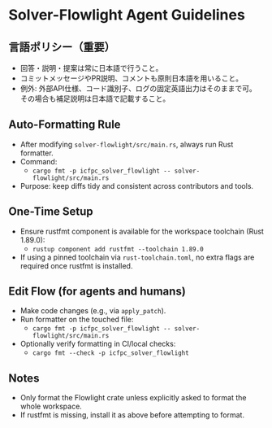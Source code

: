 # Solver-Flowlight Agent Guidelines

## 言語ポリシー（重要）
- 回答・説明・提案は常に日本語で行うこと。
- コミットメッセージやPR説明、コメントも原則日本語を用いること。
- 例外: 外部API仕様、コード識別子、ログの固定英語出力はそのままで可。
  その場合も補足説明は日本語で記載すること。

## Auto-Formatting Rule

- After modifying `solver-flowlight/src/main.rs`, always run Rust formatter.
- Command:
  - `cargo fmt -p icfpc_solver_flowlight -- solver-flowlight/src/main.rs`
- Purpose: keep diffs tidy and consistent across contributors and tools.

## One-Time Setup

- Ensure rustfmt component is available for the workspace toolchain (Rust 1.89.0):
  - `rustup component add rustfmt --toolchain 1.89.0`
- If using a pinned toolchain via `rust-toolchain.toml`, no extra flags are required once rustfmt is installed.

## Edit Flow (for agents and humans)

- Make code changes (e.g., via `apply_patch`).
- Run formatter on the touched file:
  - `cargo fmt -p icfpc_solver_flowlight -- solver-flowlight/src/main.rs`
- Optionally verify formatting in CI/local checks:
  - `cargo fmt --check -p icfpc_solver_flowlight`

## Notes

- Only format the Flowlight crate unless explicitly asked to format the whole workspace.
- If rustfmt is missing, install it as above before attempting to format.
